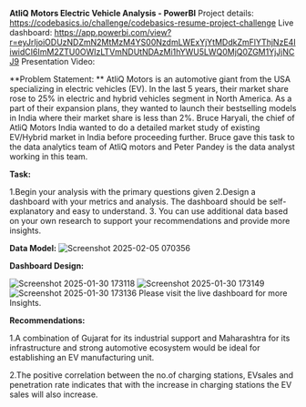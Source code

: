 **AtliQ Motors Electric Vehicle Analysis - PowerBI**
Project details: https://codebasics.io/challenge/codebasics-resume-project-challenge
Live dashboard: https://app.powerbi.com/view?r=eyJrIjoiODUzNDZmN2MtMzM4YS00NzdmLWExYjYtMDdkZmFlYThjNzE4IiwidCI6ImM2ZTU0OWIzLTVmNDUtNDAzMi1hYWU5LWQ0MjQ0ZGM1YjJjNCJ9
Presentation Video: 

**Problem Statement:
** 
AtliQ Motors is an automotive giant from the USA specializing in electric vehicles 
(EV). In the last 5 years, their market share rose to 25% in electric and hybrid 
vehicles segment in North America. As a part of their expansion plans, they wanted 
to launch their bestselling models in India where their market share is less than 2%. 
Bruce Haryali, the chief of AtliQ Motors India wanted to do a detailed market study 
of existing EV/Hybrid market in India before proceeding further. Bruce gave this task 
to the data analytics team of AtliQ motors and Peter Pandey is the data analyst 
working in this team.

**Task:**

1.Begin your analysis with the primary questions given
2.Design a dashboard with your metrics and analysis. The dashboard should be 
self-explanatory and easy to understand. 
3. You can use additional data based on your own research to support your 
recommendations and provide more insights.

**Data Model:**
![Screenshot 2025-02-05 070356](https://github.com/user-attachments/assets/cb6459c8-bd1d-403e-a62b-9c554f5b1f3b)

**Dashboard Design:**

![Screenshot 2025-01-30 173118](https://github.com/user-attachments/assets/1965ec6f-79d6-40df-a1d9-c8f1130542d7)
![Screenshot 2025-01-30 173149](https://github.com/user-attachments/assets/6537750d-d36e-41db-b066-9afbc6e6d355)
![Screenshot 2025-01-30 173136](https://github.com/user-attachments/assets/18270d08-b997-45f0-9041-8a4e33621d37)
Please visit the live dashboard for more Insights.

**Recommendations:**

1.A combination of Gujarat for its industrial support and Maharashtra for its infrastructure and strong automotive ecosystem would be ideal for establishing an EV manufacturing unit.

2.The positive correlation between the no.of charging stations, EVsales and penetration rate indicates that with the increase in charging stations the EV sales will also increase.

